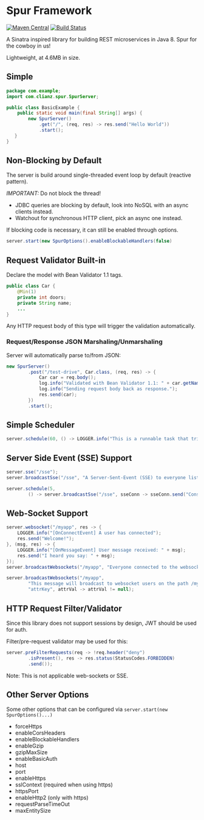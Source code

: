 # Spur Framework
 [![Maven Central](https://img.shields.io/maven-central/v/com.clianz/spur-framework.svg)](http://search.maven.org/#search%7Cga%7C1%7Cspur-framework)
 [![Build Status](https://travis-ci.org/icha024/spur.svg?branch=master)](https://travis-ci.org/icha024/spur)

A Sinatra inspired library for building REST microservices in Java 8. Spur for the cowboy in us!

Lightweight, at 4.6MB in size. 

## Simple
```java
package com.example;
import com.clianz.spur.SpurServer;

public class BasicExample {
    public static void main(final String[] args) {
        new SpurServer()
            .get("/", (req, res) -> res.send("Hello World"))
            .start();
   }
}
```

## Non-Blocking by Default
The server is build around single-threaded event loop by default (reactive pattern).

*IMPORTANT:* Do not block the thread!
- JDBC queries are blocking by default, look into NoSQL with an async clients instead.
- Watchout for synchronous HTTP client, pick an async one instead.


If blocking code is necessary, it can still be enabled through options.
```java
server.start(new SpurOptions().enableBlockableHandlers(false)
```

## Request Validator Built-in

Declare the model with Bean Validator 1.1 tags.
```java
public class Car {
    @Min(1)
    private int doors;
    private String name;
    ...
}
```
Any HTTP request body of this type will trigger the validation automatically.

### Request/Response JSON Marshaling/Unmarshaling
Server will automatically parse to/from JSON:
```java
new SpurServer()
        .post("/test-drive", Car.class, (req, res) -> {
            Car car = req.body();
            log.info("Validated with Bean Validator 1.1: " + car.getName());
            log.info("Sending request body back as response.");
            res.send(car);
        })
        .start();
```

## Simple Scheduler
```java
server.schedule(60, () -> LOGGER.info("This is a runnable task that triggers every 60 seconds"));
```

## Server Side Event (SSE) Support
```java
server.sse("/sse");
server.broadcastSse("/sse", "A Server-Sent-Event (SSE) to everyone listening for events on the endpoint.");

server.schedule(5,
        () -> server.broadcastSse("/sse", sseConn -> sseConn.send("Constant spam, by SSE")));
```

## Web-Socket Support
```java
server.websocket("/myapp", res -> {
    LOGGER.info("[OnConnectEvent] A user has connected");
    res.send("Welcome!");
}, (msg, res) -> {
    LOGGER.info("[OnMessageEvent] User message received: " + msg);
    res.send("I heard you say: " + msg);
});
server.broadcastWebsockets("/myapp", "Everyone connected to the websocket path /myapp will see this");

server.broadcastWebsockets("/myapp",
        "This message will broadcast to websocket users on the path /myapp only if the predicate operator on the key's value is true",
        "attrKey", attrVal -> attrVal != null);
```

## HTTP Request Filter/Validator
Since this library does not support sessions by design, JWT should be used for auth.

Filter/pre-request validator may be used for this:
```java
server.preFilterRequests(req -> !req.header("deny")
        .isPresent(), res -> res.status(StatusCodes.FORBIDDEN)
        .send());
```
Note: This is not applicable web-sockets or SSE.

## Other Server Options
Some other options that can be configured via `server.start(new SpurOptions()...)`
- forceHttps
- enableCorsHeaders
- enableBlockableHandlers
- enableGzip
- gzipMaxSize
- enableBasicAuth
- host
- port
- enableHttps
- sslContext (required when using https)
- httpsPort
- enableHttp2 (only with https)
- requestParseTimeOut
- maxEntitySize
